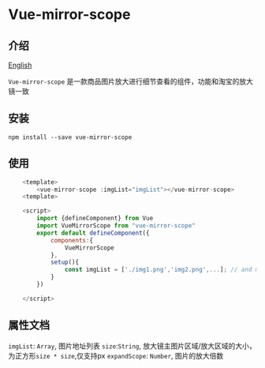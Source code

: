 # Vue-mirror-scope

## 介绍

[English](README.md)

`Vue-mirror-scope` 是一款商品图片放大进行细节查看的组件，功能和淘宝的放大镜一致

## 安装

`npm install --save vue-mirror-scope`

## 使用

```javascript
    <template>
        <vue-mirror-scope :imgList="imgList"></vue-mirror-scope>
    <template>

    <script>
        import {defineComponent} from Vue
        import VueMirrorScope from "vue-mirror-scope"
        export default defineComponent({
            components:{
                VueMirrorScope
            },
            setup(){
                const imgList = ['./img1.png','img2.png',...]; // and more
            }
        })

    </script>

```

## 属性文档

`imgList`: `Array`, 图片地址列表
`size`:`String`, 放大镜主图片区域/放大区域的大小，为正方形`size * size`,仅支持px
`expandScope`: `Number`, 图片的放大倍数
